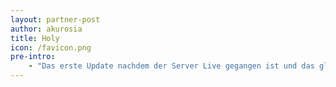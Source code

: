 ```yaml
---
layout: partner-post
author: akurosia
title: Holy
icon: /favicon.png
pre-intro:
    - "Das erste Update nachdem der Server Live gegangen ist und das gleich am Tag darauf."
---
```

